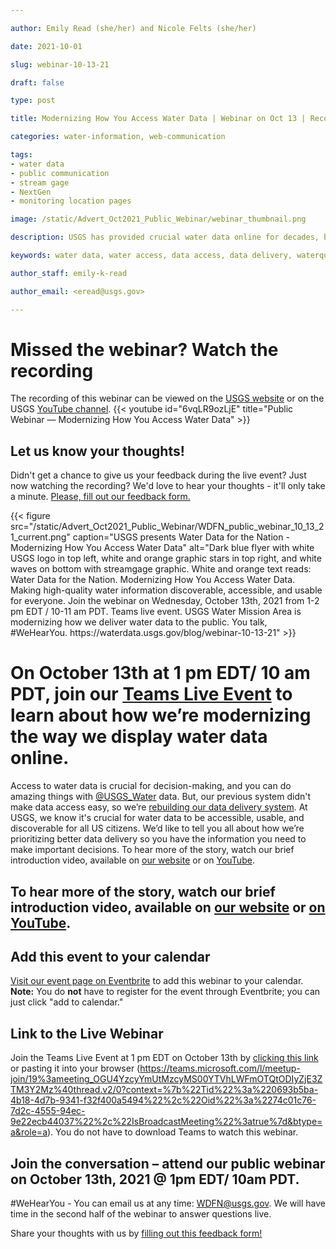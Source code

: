 ```yaml
---

author: Emily Read (she/her) and Nicole Felts (she/her)

date: 2021-10-01

slug: webinar-10-13-21

draft: false

type: post

title: Modernizing How You Access Water Data | Webinar on Oct 13 | Recording Available

categories: water-information, web-communication

tags: 
- water data
- public communication
- stream gage
- NextGen
- monitoring location pages

image: /static/Advert_Oct2021_Public_Webinar/webinar_thumbnail.png

description: USGS has provided crucial water data online for decades, but the system is outdated, so we're rebuilding a brand new, modernized system. We're hosting a webinar to talk about the first release of this new system. Join us for our Teams Live Event on October 13, 2021 at 1 pm EDT/ 10 am PDT.

keywords: water data, water access, data access, data delivery, waterquality

author_staff: emily-k-read

author_email: <eread@usgs.gov>

---
```

# Missed the webinar? Watch the recording
The recording of this webinar can be viewed on the [USGS website](https://www.usgs.gov/media/videos/public-webinar-modernizing-how-you-access-water-data) or on the USGS [YouTube channel](https://www.youtube.com/watch?v=6vqLR9ozLjE).
{{< youtube id="6vqLR9ozLjE" title="Public Webinar — Modernizing How You Access Water Data" >}}

## Let us know your thoughts!
Didn't get a chance to give us your feedback during the live event? Just now watching the recording? We'd love to hear your thoughts - it'll only take a minute. [Please, fill out our feedback form.](https://forms.office.com/Pages/ResponsePage.aspx?id=urWTBhhLe02TQfMvQApUlPwk2geyaQhGpWWJx543yllUOVpLWUNHNFFZWkhYWDY2Tk1JNklDN0EwRiQlQCN0PWcu)

<div class="grid-row">
<div class="grid-col-8 grid-offset-2">
{{< figure src="/static/Advert_Oct2021_Public_Webinar/WDFN_public_webinar_10_13_21_current.png" caption="USGS presents Water Data for the Nation - Modernizing How You Access Water Data" alt="Dark blue flyer with white USGS logo in top left, white and orange graphic stars in top right, and white waves on bottom with streamgage graphic. White and orange text reads: Water Data for the Nation. Modernizing How You Access Water Data. Making high-quality water information discoverable, accessible, and usable for everyone. Join the webinar on Wednesday, October 13th, 2021 from 1-2 pm EDT / 10-11 am PDT. Teams live event. USGS Water Mission Area is modernizing how we deliver water data to the public. You talk, #WeHearYou. https://waterdata.usgs.gov/blog/webinar-10-13-21" >}}
</div>
</div>

# On October 13th at 1 pm EDT/ 10 am PDT, join our [Teams Live Event](https://teams.microsoft.com/l/meetup-join/19%3ameeting_OGU4YzcyYmUtMzcyMS00YTVhLWFmOTQtODIyZjE3ZTM3Y2Mz%40thread.v2/0?context=%7b%22Tid%22%3a%220693b5ba-4b18-4d7b-9341-f32f400a5494%22%2c%22Oid%22%3a%2274c01c76-7d2c-4555-94ec-9e22ecb44037%22%2c%22IsBroadcastMeeting%22%3atrue%7d&btype=a&role=a) to learn about how we’re modernizing the way we display water data online.


Access to water data is crucial for decision-making, and you can do amazing things with [@USGS_Water](https://twitter.com/USGS_water) data. But, our previous system didn't make data access easy, so we’re [rebuilding our data delivery system](https://waterdata.usgs.gov/blog/realtime-pages-replacement/). 
At USGS, we know it's crucial for water data to be accessible, usable, and discoverable for all US citizens. We’d like to tell you all about how we’re prioritizing better data delivery so you have the information you need to make important decisions. To hear more of the story, watch our brief introduction video, available on [our website](https://www.usgs.gov/media/videos/introduction-water-data-nations-next-generation-monitoring) or on [YouTube](https://www.youtube.com/watch?v=t0UnEH1l-Yg).

## To hear more of the story, watch our brief introduction video, available on [our website](https://www.usgs.gov/media/videos/introduction-water-data-nations-next-generation-monitoring) or [on YouTube](https://www.youtube.com/watch?v=t0UnEH1l-Yg).

## Add this event to your calendar
[Visit our event page on Eventbrite](https://www.eventbrite.com/e/modernizing-how-you-access-water-data-tickets-171511043147) to add this webinar to your calendar. <b>Note:</b> You do <b>not</b> have to register for the event through Eventbrite; you can just click "add to calendar."
## Link to the Live Webinar
Join the Teams Live Event at 1 pm EDT on October 13th by [clicking this link](https://teams.microsoft.com/l/meetup-join/19%3ameeting_OGU4YzcyYmUtMzcyMS00YTVhLWFmOTQtODIyZjE3ZTM3Y2Mz%40thread.v2/0?context=%7b%22Tid%22%3a%220693b5ba-4b18-4d7b-9341-f32f400a5494%22%2c%22Oid%22%3a%2274c01c76-7d2c-4555-94ec-9e22ecb44037%22%2c%22IsBroadcastMeeting%22%3atrue%7d&btype=a&role=a) or pasting it into your browser (https://teams.microsoft.com/l/meetup-join/19%3ameeting_OGU4YzcyYmUtMzcyMS00YTVhLWFmOTQtODIyZjE3ZTM3Y2Mz%40thread.v2/0?context=%7b%22Tid%22%3a%220693b5ba-4b18-4d7b-9341-f32f400a5494%22%2c%22Oid%22%3a%2274c01c76-7d2c-4555-94ec-9e22ecb44037%22%2c%22IsBroadcastMeeting%22%3atrue%7d&btype=a&role=a). You do not have to download Teams to watch this webinar.

## Join the conversation – attend our public webinar on October 13th, 2021 @ 1pm EDT/ 10am PDT.

#WeHearYou - You can email us at any time: [WDFN@usgs.gov](mailto:wdfn@usgs.gov). We will have time in the second half of the webinar to answer questions live. 

Share your thoughts with us by [filling out this feedback form!](https://forms.office.com/Pages/ResponsePage.aspx?id=urWTBhhLe02TQfMvQApUlPwk2geyaQhGpWWJx543yllUOVpLWUNHNFFZWkhYWDY2Tk1JNklDN0EwRiQlQCN0PWcu)
